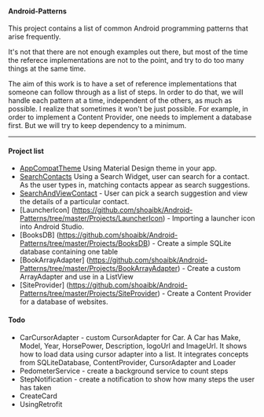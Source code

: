 #### Android-Patterns
This project contains a list of common Android programming patterns that arise frequently. 

It's not that there are not enough examples out there, but most of the time the referece implementations are not to the point, and try to do too many things at the same time.

The aim of this work is to have a set of reference implementations that someone can follow through as a list of steps. In order to do that, we will handle each pattern at a time, independent of the others, as much as possible. I realize that sometimes it won't be just possible. For example, in order to implement a Content Provider, one needs to implement a database first. But we will try to keep dependency to a minimum.
___

#### Project list
- [AppCompatTheme](https://github.com/shoaibk/Android-Patterns/tree/master/Projects/AppCompatTheme) Using Material Design theme in your app.
- [SearchContacts](https://github.com/shoaibk/Android-Patterns/tree/master/Projects/SearchContacts) Using a Search Widget, user can search for a contact. As the user types in, matching contacts appear as search suggestions.
- [SearchAndViewContact](https://github.com/shoaibk/Android-Patterns/tree/master/Projects/SearchAndViewContact) - User can pick a search suggestion and view the details of a particular contact.
- [LauncherIcon] (https://github.com/shoaibk/Android-Patterns/tree/master/Projects/LauncherIcon) - Importing a launcher icon into Android Studio.
- [BooksDB] (https://github.com/shoaibk/Android-Patterns/tree/master/Projects/BooksDB) - Create a simple SQLite database containing one table
- [BookArrayAdapter] (https://github.com/shoaibk/Android-Patterns/tree/master/Projects/BookArrayAdapter) - Create a custom ArrayAdapter and use in a ListView
- [SiteProvider] (https://github.com/shoaibk/Android-Patterns/tree/master/Projects/SiteProvider) - Create a Content Provider for a database of websites.

#### Todo
- CarCursorAdapter - custom CursorAdapter for Car. A Car has Make, Model, Year, HorsePower, Description, logoUrl and ImageUrl. It shows how to load data using cursor adapter into a list. It integrates concepts from SQLiteDatabase, ContentProvider, CursorAdapter and Loader
- PedometerService - create a background service to count steps
- StepNotification - create a notification to show how many steps the user has taken
- CreateCard
- UsingRetrofit
